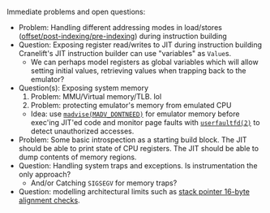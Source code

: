 Immediate problems and open questions:

- Problem: Handling different addressing modes in load/stores ([offset/post-indexing/pre-indexing](https://developer.arm.com/documentation/102374/0102/Loads-and-stores---addressing)) during instruction building
- Question: Exposing register read/writes to JIT during instruction building
  Cranelift's JIT instruction builder can use "variables" as `Value`s.
  * We can perhaps model registers as global variables which will allow setting
    initial values, retrieving values when trapping back to the emulator?
- Question(s): Exposing system memory
  1. Problem: MMU/Virtual memory/TLB. lol
  2. Problem: protecting emulator's memory from emulated CPU
    * Idea: use
      [`madvise(MADV_DONTNEED)`](https://man7.org/linux/man-pages/man2/madvise.2.html)
      for emulator memory before exec'ing JIT'ed code and monitor page faults with
      [`userfaultfd(2)`](https://man7.org/linux/man-pages/man2/userfaultfd.2.html)
      to detect unauthorized accesses.
- Problem: Some basic introspection as a starting build block.
  The JIT should be able to print state of CPU registers.
  The JIT should be able to dump contents of memory regions.
- Question: Handling system traps and exceptions. Is instrumentation the only
  approach?
  * And/or Catching `SIGSEGV` for memory traps?
- Question: modelling architectural limits such as [stack pointer 16-byte alignment checks](https://community.arm.com/arm-community-blogs/b/architectures-and-processors-blog/posts/using-the-stack-in-aarch64-implementing-push-and-pop).

<!--
Hello!

This is a simple demo that JIT-compiles a toy language, using Cranelift.

It uses the new JIT interface in development
[here](https://github.com/bytecodealliance/wasmtime/tree/main/cranelift/jit). JIT takes care
of managing a symbol table, allocating memory, and performing relocations, offering
a relatively simple API.

This is inspired in part by Ulysse Carion's
[llvm-rust-getting-started](https://github.com/ucarion/llvm-rust-getting-started)
and JT's [rustyjit](https://github.com/jntrnr/rustyjit).

A quick introduction to Cranelift: Cranelift is a compiler backend. It's
light-weight, supports `no_std` mode, doesn't use floating-point itself,
and it makes efficient use of memory.

And Cranelift is being architected to allow flexibility in how one uses it.
Sometimes that flexibility can be a burden, which we've recently started to
address in a new set of crates, `cranelift-module`, `cranelift-jit`, and
`cranelift-faerie`, which put the pieces together in some easy-to-use
configurations for working with multiple functions at once. `cranelift-module`
is a common interface for working with multiple functions and data interfaces
at once. This interface can sit on top of `cranelift-jit`, which writes
code and data to memory where they can be executed and accessed. And, it can
sit on top of `cranelift-faerie`, which writes code and data to native .o files
which can be linked into native executables.

This post introduces Cranelift by walking through a JIT demo, using
the [`cranelift-jit`](https://crates.io/crates/cranelift-jit) crate.
Currently this demo works on Linux x86-64 platforms. It may also work on Mac
x86-64 platforms, though I haven't specifically tested that yet. And Cranelift
is being designed to support many other kinds of platforms in the future.

### A walkthrough

First, let's take a quick look at the toy language in use. It's a very simple
language, in which all variables have type `isize`. (Cranelift does have full
support for other integer and floating-point types, so this is just to keep the
toy language simple).

For a quick flavor, here's our
[first example](./src/bin/toy.rs#L63)
in the toy language:

```
        fn foo(a, b) -> (c) {
            c = if a {
                if b {
                    30
                } else {
                    40
                }
            } else {
                50
            }
            c = c + 2
        }
```

The grammar for this toy language is defined [here](./src/frontend.rs#L23), and
this demo uses the [peg](https://crates.io/crates/peg) parser generator library
to generate actual parser code for it.

The output of parsing is a [custom AST type](./src/frontend.rs#L1):

```rust
pub enum Expr {
    Literal(String),
    Identifier(String),
    Assign(String, Box<Expr>),
    Eq(Box<Expr>, Box<Expr>),
    Ne(Box<Expr>, Box<Expr>),
    Lt(Box<Expr>, Box<Expr>),
    Le(Box<Expr>, Box<Expr>),
    Gt(Box<Expr>, Box<Expr>),
    Ge(Box<Expr>, Box<Expr>),
    Add(Box<Expr>, Box<Expr>),
    Sub(Box<Expr>, Box<Expr>),
    Mul(Box<Expr>, Box<Expr>),
    Div(Box<Expr>, Box<Expr>),
    IfElse(Box<Expr>, Vec<Expr>, Vec<Expr>),
    WhileLoop(Box<Expr>, Vec<Expr>),
    Call(String, Vec<Expr>),
    GlobalDataAddr(String),
}
```

It's pretty minimal and straightforward. The `IfElse` can return a value, to
show how that's done in Cranelift (see below).

The [first thing we do](./src/bin/toy.rs#L6) is create an instance of our `JIT`:

```rust
let mut jit = jit::JIT::new();
```

The `JIT` class is defined [here](./src/jit.rs#L9) and contains several fields:

 - `builder_context` - Cranelift uses this to reuse dynamic allocations between
   compiling multiple functions.
 - `ctx` - This is the main `Context` object for compiling functions.
 - `data_description` - Similar to `ctx`, but for "compiling" data sections.
 - `module` - The `Module` which holds information about all functions and data
   objects defined in the current `JIT`.

Before we go any further, let's talk about the underlying model here. The
`Module` class divides the world into two kinds of things: functions, and data
objects. Both functions and data objects have *names*, and can be imported into
a module, defined and only referenced locally, or defined and exported for use
in outside code. Functions are immutable, while data objects can be declared
either readonly or writable.

Both functions and data objects can contain references to other functions and
data objects. Cranelift is designed to allow the low-level parts operate on each
function and data object independently, so each function and data object maintains
its own individual namespace of imported names. The
[`Module`](https://docs.rs/cranelift-module/0.6.8/cranelift_module/trait.Module.html)
struct takes care of maintaining a set of declarations for use across multiple
functions and data objects.

These concepts are sufficiently general that they're applicable to JITing as
well as native object files (more discussion below!), and `Module` provides an
interface which abstracts over both.

Once we've [initialized the JIT data structures](./src/jit.rs#L28), we then use
our `JIT` to [compile](./src/jit.rs#L52) some functions.

The `JIT`'s `compile` function takes a string containing a function in the toy
language. It [parses](./src/jit.rs#L55) the string into an AST, and then
[translates](./src/jit.rs#L58) the AST into Cranelift IR.

Our toy language only supports one type, so we start by [declaring that
type](./src/jit.rs#L123) for convenience.

We then start translating the function by adding [the function
parameters](./src/jit.rs#L125) and [return types](./src/jit.rs#L131) to the
Cranelift function signature.

Then we [create](./src/jit.rs#L134) a
[FunctionBuilder](https://docs.rs/cranelift-frontend/latest/cranelift_frontend/struct.FunctionBuilder.html)
which is a utility for building up the contents of a Cranelift IR function. As
we'll see below, `FunctionBuilder` includes functionality for constructing SSA
form automatically so that users don't have to worry about it.

Next, we [start](./src/jit.rs#L137) an initial basic block (block), which is the
entry block of the function, and the place where we'll insert some code.

 - A basic block is a sequence of IR instructions which have a single entry
   point, and no branches until the very end, so execution always starts at the
   top and proceeds straight through to the end.

Cranelift's basic blocks can have parameters. These take the place of PHI
functions in other IRs.

Here's an example of a block, showing branches (`brif` and `jump`) that are at
the end of the block, and demonstrating some block parameters.

```
block0(v0: i32, v1: i32, v2: i32, v507: i64):
    v508 = iconst.i32 0
    v509 = iconst.i64 0
    v404 = ifcmp_imm v2, 0
    v10 = iadd_imm v2, -7
    v405 = ifcmp_imm v2, 7
    brif ugt v405, block29(v10)
    jump block29(v508)
```

The `FunctionBuilder` library will take care of inserting block parameters
automatically, so frontends that don't need to use them directly generally don't
need to worry about them, though one place they do come up is that incoming
arguments to a function are represented as block parameters to the entry
block. We must tell Cranelift to add the parameters, using
[`append_block_params_for_function_params`](https://docs.rs/cranelift-frontend/latest/cranelift_frontend/struct.FunctionBuilder.html#method.append_block_params_for_function_params)
like [so](./src/jit.rs#L143).

The `FunctionBuilder` keeps track of a "current" block that new instructions are
to be inserted into; we next [inform](./src/jit.rs#L146) it of our new block,
using
[`switch_to_block`](https://docs.rs/cranelift-frontend/latest/cranelift_frontend/struct.FunctionBuilder.html#method.switch_to_block),
so that we can start inserting instructions into it.

The one major concept about blocks is that the `FunctionBuilder` wants to know when
all branches which could branch to a block have been seen, at which point it can
*seal* the block, which allows it to perform SSA construction. All blocks must be
sealed by the end of the function. We
[seal](./src/jit.rs#L151)
a block with
[`seal_block`](https://docs.rs/cranelift-frontend/latest/cranelift_frontend/struct.FunctionBuilder.html#method.seal_block).

Next, our toy language doesn't have explicit variable declarations, so we walk the
AST to discover all the variables, so that we can
[declare](./src/jit.rs#L156)
them to the `FunctionBuilder`. These variables need not be in SSA form; the
`FunctionBuilder` will take care of constructing SSA form internally.

For convenience when walking the function body, the demo here
[uses](./src/jit.rs#L159)
 a `FunctionTranslator` object, which holds the `FunctionBuilder`, the current
`Module`, as well as the symbol table for looking up variables. Now we can start
[walking the function body](./src/jit.rs#L166).

[AST translation](./src/jit.rs#L196) utilizes the instruction-building features
of `FunctionBuilder`. Let's start with a simple example translating integer
literals:

```rust
    Expr::Literal(literal) => {
        let imm: i32 = literal.parse().unwrap();
        self.builder.ins().iconst(self.int, i64::from(imm))
    }
```

The first part is just extracting the integer value from the AST. The next line
is the builder line:

 - The `.ins()` returns an "insertion object", which allows inserting an
   instruction at the end of the currently active block.
 - `iconst` is the name of the builder routine for creating [integer
   constants](https://docs.rs/cranelift-codegen/latest/cranelift_codegen/ir/trait.InstBuilder.html#method.iconst)
   in Cranelift. Every instruction in the IR can be created directly through
   such a function call.

Translation of [Add nodes](./src/jit.rs#L203) and other arithmetic operations is
similarly straightforward.

Translation of [variable references](./src/jit.rs#L235) is mostly handled by
`FunctionBuilder`'s `use_var` function:

```rust
    Expr::Identifier(name) => {
        // `use_var` is used to read the value of a variable.
        let variable = self.variables.get(&name).expect("variable not defined");
        self.builder.use_var(*variable)
    }
```
`use_var` is for reading the value of a (non-SSA) variable. (Internally,
`FunctionBuilder` constructs SSA form to satisfy all uses).

Its companion is `def_var`, which is used to write the value of a (non-SSA)
variable, which we use to implement assignment:

```rust
    fn translate_assign(&mut self, name: String, expr: Expr) -> Value {
        // `def_var` is used to write the value of a variable. Note that
        // variables can have multiple definitions. Cranelift will
        // convert them into SSA form for itself automatically.
        let new_value = self.translate_expr(*expr);
        let variable = self.variables.get(&name).unwrap();
        self.builder.def_var(*variable, new_value);
        new_value
    }
```

Next, let's dive into [if-else](./src/jit.rs#L241) expressions. In order to
demonstrate explicit SSA construction, this demo gives if-else expressions
return values. The way this looks in Cranelift is that the true and false arms
of the if-else both have branches to a common merge point, and they each pass
their "return value" as a block parameter to the merge point.

Note that we seal the blocks we create once we know we'll have no more predecessors,
which is something that a typical AST makes it easy to know.

Putting it all together, here's the Cranelift IR for the function named
[foo](./src/toy.rs#L63) in the demo program, which contains multiple ifs:

```
function u0:0(i64, i64) -> i64 system_v {
block0(v0: i64, v1: i64):
    v2 = iconst.i64 0
    brz v0, block2
    jump block1

block1:
    v4 = iconst.i64 0
    brz.i64 v1, block5
    jump block4

block4:
    v6 = iconst.i64 0
    v7 = iconst.i64 30
    jump block6(v7)

block5:
    v8 = iconst.i64 0
    v9 = iconst.i64 40
    jump block6(v9)

block6(v5: i64):
    jump block3(v5)

block2:
    v10 = iconst.i64 0
    v11 = iconst.i64 50
    jump block3(v11)

block3(v3: i64):
    v12 = iconst.i64 2
    v13 = iadd v3, v12
    return v13
}
```

The [while loop](./src/jit.rs#L323) translation is also straightforward.

Here's the Cranelift IR for the function named [iterative_fib](./src/toy.rs#L94)
in the demo program, which contains a while loop:

```
function u0:0(i64) -> i64 system_v {
block0(v0: i64):
    v1 = iconst.i64 0
    v2 = iconst.i64 0
    v3 = icmp eq v0, v2
    v4 = bint.i64 v3
    brz v4, block2
    jump block1

block1:
    v6 = iconst.i64 0
    v7 = iconst.i64 0
    jump block3(v7, v7)

block2:
    v8 = iconst.i64 0
    v9 = iconst.i64 1
    v10 = isub.i64 v0, v9
    v11 = iconst.i64 0
    v12 = iconst.i64 1
    jump block4(v10, v12, v11)

block4(v13: i64, v17: i64, v18: i64):
    v14 = iconst.i64 0
    v15 = icmp ne v13, v14
    v16 = bint.i64 v15
    brz v16, block6
    jump block5

block5:
    v19 = iadd.i64 v17, v18
    v20 = iconst.i64 1
    v21 = isub.i64 v13, v20
    jump block4(v21, v19, v17)

block6:
    v22 = iconst.i64 0
    jump block3(v22, v17)

block3(v5: i64, v23: i64):
    return v23
}
```

For [calls](./src/jit.rs#L355), the basic steps are to determine the call
signature, declare the function to be called, put the values to be passed in an
array, and then call the `call` function.

The translation for [global data symbols](./src/jit.rs#L381), is similar; first
declare the symbol to the module, then declare it to the current function, and
then use the `symbol_value` instruction to produce the value.

And with that, we can return to our main `toy.rs` file and run some more examples.
There are examples of recursive and iterative fibonacci, which demonstrate more use
of calls and control flow.

And there's a hello world example which demonstrates several other features.

This program needs to allocate some [data](./src/toy.rs#L33) to hold the string
data. Inside jit.rs, [`create_data`](./src/jit.rs#L95) we initialize a
`DataDescription` with the contents of the hello string, and also declare a data
object. Then we use the `DataDescription` object to define the object.  At that
point, we're done with the `DataDescription` object and can clear it. We then call
`finalize_data` to perform linking (although our simple hello string doesn't
make any references so there isn't anything to do) and to obtain the final
runtime address of the data, which we then convert back into a Rust slice for
convenience.

And to show off a handy feature of the jit backend, it can look up symbols
with `libc::dlsym`, so you can call libc functions such as `puts` (being careful
to NUL-terminate your strings!). Unfortunately, `printf` requires varargs, which
Cranelift does not yet support.

And with all that, we can say "hello world!".


### Native object files

Because of the `Module` abstraction, this demo can be adapted to write out an ELF
.o file rather than JITing the code to memory with only minor changes, and I've done
so in a branch [here](https://github.com/bytecodealliance/simplejit-demo/tree/faerie).
This writes a `test.o` file, which on an x86-64 ELF platform you can link with
`cc test.o` and it produces an executable that calls the generated functions,
including printing "hello world!".

Another branch [here](https://github.com/bytecodealliance/simplejit-demo/tree/faerie-macho)
shows how to write Mach-O object files.

Object files are written using the [faerie](https://github.com/m4b/faerie)
library.

### Have fun!

Cranelift is still evolving, so if there are things here which are confusing or
awkward, please let us know, via [github
issues](https://github.com/bytecodealliance/wasmtime/issues?q=is%3Aissue+is%3Aopen+label%3Acranelift)
or just stop by the [gitter chat](https://gitter.im/CraneStation/Lobby/~chat).
Very few things in Cranelift's design are set in stone at this time, and we're
really interested to hear from people about what makes sense what doesn't.
-->
